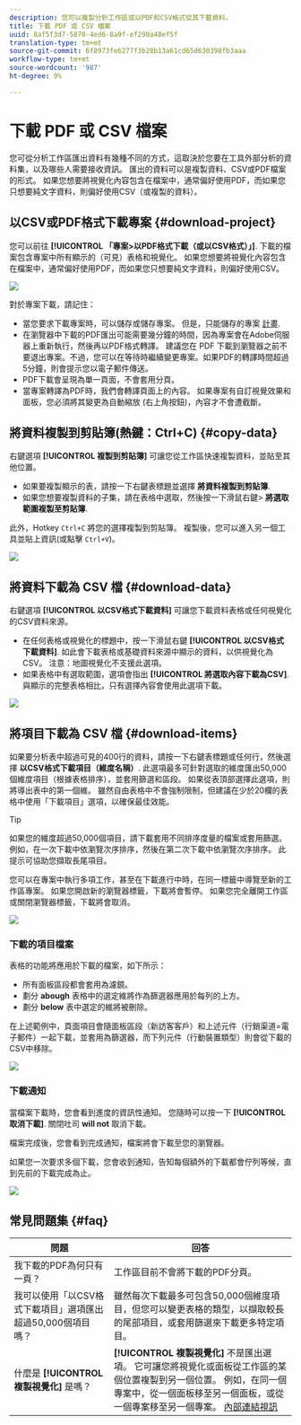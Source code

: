 ```yaml
---
description: 您可以複製分析工作區或以PDF和CSV格式從其下載資料。
title: 下載 PDF 或 CSV 檔案
uuid: 8af5f3d7-5870-4ed6-8a9f-ef290a48ef5f
translation-type: tm+mt
source-git-commit: 6f8973fe6277f3b28b13a61cd65d630398fb3aaa
workflow-type: tm+mt
source-wordcount: '987'
ht-degree: 9%

---
```



# 下載 PDF 或 CSV 檔案

您可從分析工作區匯出資料有幾種不同的方式，這取決於您要在工具外部分析的資料集，以及哪些人需要接收資訊。 匯出的資料可以是複製資料、CSV或PDF檔案的形式。 如果您想要將視覺化內容包含在檔案中，通常偏好使用PDF，而如果您只想要純文字資料，則偏好使用CSV（或複製的資料）。

## 以CSV或PDF格式下載專案 {#download-project}

您可以前往 **[!UICONTROL 「專案>以PDF格式下載（或以CSV格式）」]**. 下載的檔案包含專案中所有顯示的（可見）表格和視覺化。 如果您想要將視覺化內容包含在檔案中，通常偏好使用PDF，而如果您只想要純文字資料，則偏好使用CSV。

![](assets/download-project.png)

對於專案下載，請記住：

* 當您要求下載專案時，可以儲存或儲存專案。 但是，只能儲存的專案 [計畫](https://docs.adobe.com/content/help/zh-Hant/analytics/analyze/analysis-workspace/curate-share/t-schedule-report.html).
* 在瀏覽器中下載的PDF匯出可能需要幾分鐘的時間，因為專案會在Adobe伺服器上重新執行，然後再以PDF格式轉譯。 建議您在 PDF 下載到瀏覽器之前不要退出專案。不過，您可以在等待時繼續變更專案。如果PDF的轉譯時間超過5分鐘，則會提示您以電子郵件傳送。
* PDF下載會呈現為單一頁面，不會套用分頁。
* 當專案轉譯為PDF時，我們會轉譯頁面上的內容。 如果專案有自訂視覺效果和面板，您必須將其變更為自動縮放 (右上角按鈕)，內容才不會遭截斷。

## 將資料複製到剪貼簿(熱鍵：Ctrl+C) {#copy-data}

右鍵選項 **[!UICONTROL 複製到剪貼簿]** 可讓您從工作區快速複製資料，並貼至其他位置。

* 如果要複製顯示的表，請按一下右鍵表標題並選擇 **將資料複製到剪貼簿**.
* 如果您想要複製資料的子集，請在表格中選取，然後按一下滑鼠右鍵> **將選取範圍複製至剪貼簿**.

此外，Hotkey `Ctrl+C` 將您的選擇複製到剪貼簿。 複製後，您可以進入另一個工具並貼上資訊(或點擊 `Ctrl+V`)。

![](assets/copy-selection.png)

## 將資料下載為 CSV 檔 {#download-data}

右鍵選項 **[!UICONTROL 以CSV格式下載資料]** 可讓您下載資料表格或任何視覺化的CSV資料來源。

* 在任何表格或視覺化的標題中，按一下滑鼠右鍵 **[!UICONTROL 以CSV格式下載資料]**. 如此會下載表格或基礎資料來源中顯示的資料，以供視覺化為CSV。 注意：地圖視覺化不支援此選項。
* 如果表格中有選取範圍，選項會指出 **[!UICONTROL 將選取內容下載為CSV]**. 與顯示的完整表格相比，只有選擇內容會使用此選項下載。

![](assets/download-data-viz.png)

## 將項目下載為 CSV 檔 {#download-items}

如果要分析表中超過可見的400行的資料，請按一下右鍵表標題或任何行，然後選擇 **以CSV格式下載項目（維度名稱）**. 此選項最多可針對選取的維度匯出50,000個維度項目（根據表格排序），並套用篩選和區段。 如果從表頂部選擇此選項，則將導出表中的第一個維。 雖然自由表格中不會強制限制，但建議在少於20欄的表格中使用「下載項目」選項，以確保最佳效能。

>[!TIP]
>
> 如果您的維度超過50,000個項目，請下載套用不同排序度量的檔案或套用篩選。 例如，在一次下載中依瀏覽次序排序，然後在第二次下載中依瀏覽次序排序。 此提示可協助您擷取長尾項目。

您可以在專案中執行多項工作，甚至在下載進行中時，在同一標籤中導覽至新的工作區專案。 如果您開啟新的瀏覽器標籤，下載將會暫停。 如果您完全離開工作區或關閉瀏覽器標籤，下載將會取消。

![](assets/download-items.png)

### 下載的項目檔案

表格的功能將應用於下載的檔案，如下所示：

* 所有面板區段都會套用為濾鏡。
* 劃分 **abough** 表格中的選定維將作為篩選器應用於每列的上方。
* 劃分 **below** 表中選定的維將被刪除。

在上述範例中，頁面項目會隨面板區段（新訪客客戶）和上述元件（行銷渠道=電子郵件）一起下載，並套用為篩選器，而下列元件（行動裝置類型）則會從下載的CSV中移除。

![](assets/downloaded-file.png)

### 下載通知

當檔案下載時，您會看到進度的資訊性通知。 您隨時可以按一下 **[!UICONTROL 取消下載]**. 關閉吐司 **will not** 取消下載。

檔案完成後，您會看到完成通知，檔案將會下載至您的瀏覽器。

如果您一次要求多個下載，您會收到通知，告知每個額外的下載都會佇列等候，直到先前的下載完成為止。

![](assets/toast.png)

## 常見問題集 {#faq}

| 問題 | 回答 |
| --- | --- |
| 我下載的PDF為何只有一頁？ | 工作區目前不會將下載的PDF分頁。 |
| 我可以使用「以CSV格式下載項目」選項匯出超過50,000個項目嗎？ | 雖然每次下載最多可包含50,000個維度項目，但您可以變更表格的類型，以擷取較長的尾部項目，或套用篩選來下載更多特定項目。 |
| 什麼是 **[!UICONTROL 複製視覺化]** 是嗎？ | **[!UICONTROL 複製視覺化]** 不是匯出選項。 它可讓您將視覺化或面板從工作區的某個位置複製到另一個位置。 例如，在同一個專案中，從一個面板移至另一個面板，或從一個專案移至另一個專案。 [內部連結視訊](https://docs.adobe.com/content/help/en/analytics-learn/tutorials/analysis-workspace/visualizations/intra-linking-in-analysis-workspace.html) |

